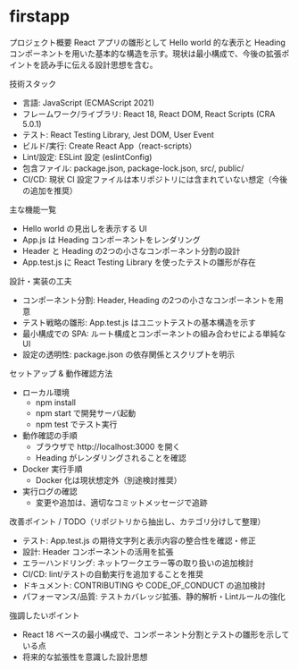 # firstapp

プロジェクト概要
React アプリの雛形として Hello world 的な表示と Heading コンポーネントを用いた基本的な構造を示す。現状は最小構成で、今後の拡張ポイントを読み手に伝える設計思想を含む。

技術スタック
- 言語: JavaScript (ECMAScript 2021)
- フレームワーク/ライブラリ: React 18, React DOM, React Scripts (CRA 5.0.1)
- テスト: React Testing Library, Jest DOM, User Event
- ビルド/実行: Create React App（react-scripts）
- Lint/設定: ESLint 設定 (eslintConfig)
- 包含ファイル: package.json, package-lock.json, src/, public/
- CI/CD: 現状 CI 設定ファイルは本リポジトリには含まれていない想定（今後の追加を推奨）

主な機能一覧
- Hello world の見出しを表示する UI
- App.js は Heading コンポーネントをレンダリング
- Header と Heading の2つの小さなコンポーネント分割の設計
- App.test.js に React Testing Library を使ったテストの雛形が存在

設計・実装の工夫
- コンポーネント分割: Header, Heading の2つの小さなコンポーネントを用意
- テスト戦略の雛形: App.test.js はユニットテストの基本構造を示す
- 最小構成での SPA: ルート構成とコンポーネントの組み合わせによる単純な UI
- 設定の透明性: package.json の依存関係とスクリプトを明示

セットアップ & 動作確認方法
- ローカル環境
  - npm install
  - npm start で開発サーバ起動
  - npm test でテスト実行
- 動作確認の手順
  - ブラウザで http://localhost:3000 を開く
  - Heading がレンダリングされることを確認
- Docker 実行手順
  - Docker 化は現状想定外（別途検討推奨）
- 実行ログの確認
  - 変更や追加は、適切なコミットメッセージで追跡

改善ポイント / TODO（リポジトリから抽出し、カテゴリ分けして整理）
- テスト: App.test.js の期待文字列と表示内容の整合性を確認・修正
- 設計: Header コンポーネントの活用を拡張
- エラーハンドリング: ネットワークエラー等の取り扱いの追加検討
- CI/CD: lint/テストの自動実行を追加することを推奨
- ドキュメント: CONTRIBUTING や CODE_OF_CONDUCT の追加検討
- パフォーマンス/品質: テストカバレッジ拡張、静的解析・Lintルールの強化

強調したいポイント
- React 18 ベースの最小構成で、コンポーネント分割とテストの雛形を示している点
- 将来的な拡張性を意識した設計思想
